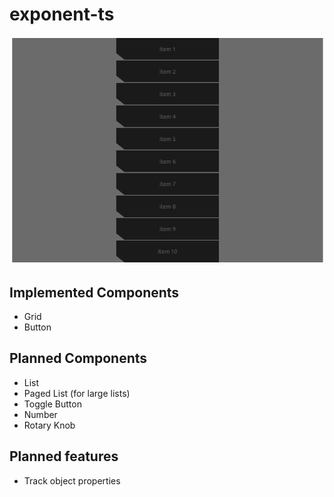 # exponent-ts

![img](./example.png)

## Implemented Components
 - Grid
 - Button

## Planned Components
 - List
 - Paged List (for large lists)
 - Toggle Button
 - Number
 - Rotary Knob

## Planned features
 - Track object properties
 
